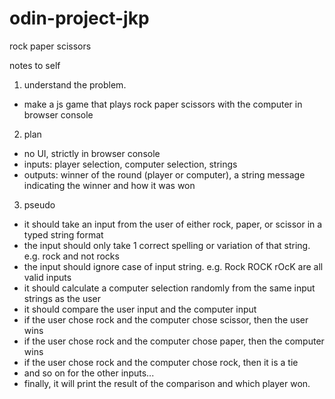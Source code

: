 # odin-project-jkp
rock paper scissors

notes to self
1. understand the problem.
- make a js game that plays rock paper scissors with the computer in browser console

2. plan
- no UI, strictly in browser console
- inputs: player selection, computer selection, strings
- outputs: winner of the round (player or computer), a string message indicating the winner and how it was won

3. pseudo
- it should take an input from the user of either rock, paper, or scissor in a typed string format
- the input should only take 1 correct spelling or variation of that string. e.g. rock and not rocks
- the input should ignore case of input string. e.g. Rock ROCK rOcK are all valid inputs
- it should calculate a computer selection randomly from the same input strings as the user
- it should compare the user input and the computer input
- if the user chose rock and the computer chose scissor, then the user wins
- if the user chose rock and the computer chose paper, then the computer wins
- if the user chose rock and the computer chose rock, then it is a tie
- and so on for the other inputs...
- finally, it will print the result of the comparison and which player won.


